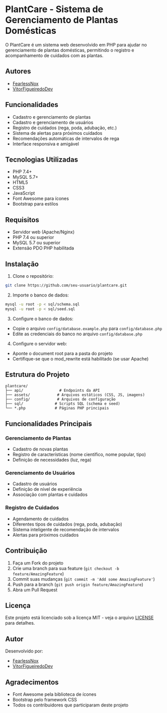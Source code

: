 # PlantCare - Sistema de Gerenciamento de Plantas Domésticas

O PlantCare é um sistema web desenvolvido em PHP para ajudar no gerenciamento de plantas domésticas, permitindo o registro e acompanhamento de cuidados com as plantas.

## Autores

- [FearlessNox](https://github.com/FearlessNox)
- [VitorFigueiredoDev](https://github.com/VitorFigueiredoDev)

## Funcionalidades

- Cadastro e gerenciamento de plantas
- Cadastro e gerenciamento de usuários
- Registro de cuidados (rega, poda, adubação, etc.)
- Sistema de alertas para próximos cuidados
- Recomendações automáticas de intervalos de rega
- Interface responsiva e amigável

## Tecnologias Utilizadas

- PHP 7.4+
- MySQL 5.7+
- HTML5
- CSS3
- JavaScript
- Font Awesome para ícones
- Bootstrap para estilos

## Requisitos

- Servidor web (Apache/Nginx)
- PHP 7.4 ou superior
- MySQL 5.7 ou superior
- Extensão PDO PHP habilitada

## Instalação

1. Clone o repositório:
```bash
git clone https://github.com/seu-usuario/plantcare.git
```

2. Importe o banco de dados:
```bash
mysql -u root -p < sql/schema.sql
mysql -u root -p < sql/seed.sql
```

3. Configure o banco de dados:
- Copie o arquivo `config/database.example.php` para `config/database.php`
- Edite as credenciais do banco no arquivo `config/database.php`

4. Configure o servidor web:
- Aponte o document root para a pasta do projeto
- Certifique-se que o mod_rewrite está habilitado (se usar Apache)

## Estrutura do Projeto

```
plantcare/
├── api/                # Endpoints da API
├── assets/            # Arquivos estáticos (CSS, JS, imagens)
├── config/            # Arquivos de configuração
├── sql/              # Scripts SQL (schema e seed)
└── *.php             # Páginas PHP principais
```

## Funcionalidades Principais

### Gerenciamento de Plantas
- Cadastro de novas plantas
- Registro de características (nome científico, nome popular, tipo)
- Definição de necessidades (luz, rega)

### Gerenciamento de Usuários
- Cadastro de usuários
- Definição de nível de experiência
- Associação com plantas e cuidados

### Registro de Cuidados
- Agendamento de cuidados
- Diferentes tipos de cuidados (rega, poda, adubação)
- Sistema inteligente de recomendação de intervalos
- Alertas para próximos cuidados

## Contribuição

1. Faça um Fork do projeto
2. Crie uma branch para sua feature (`git checkout -b feature/AmazingFeature`)
3. Commit suas mudanças (`git commit -m 'Add some AmazingFeature'`)
4. Push para a branch (`git push origin feature/AmazingFeature`)
5. Abra um Pull Request

## Licença

Este projeto está licenciado sob a licença MIT - veja o arquivo [LICENSE](LICENSE) para detalhes.

## Autor

Desenvolvido por:
- [FearlessNox](https://github.com/FearlessNox)
- [VitorFigueiredoDev](https://github.com/VitorFigueiredoDev)

## Agradecimentos

- Font Awesome pela biblioteca de ícones
- Bootstrap pelo framework CSS
- Todos os contribuidores que participaram deste projeto

